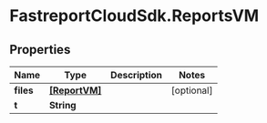 # FastreportCloudSdk.ReportsVM

## Properties

Name | Type | Description | Notes
------------ | ------------- | ------------- | -------------
**files** | [**[ReportVM]**](ReportVM.md) |  | [optional] 
**t** | **String** |  | 



